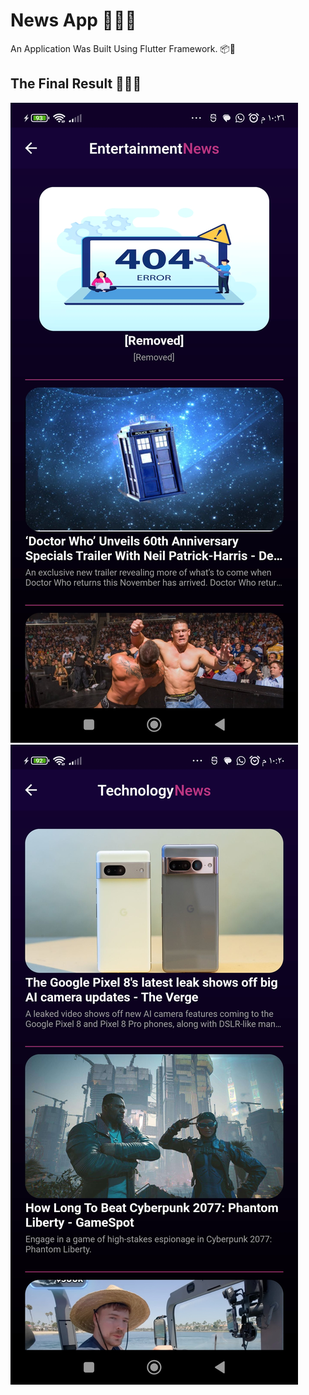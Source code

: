 # News App 📰📱🧠

An  Application Was Built Using Flutter Framework. 📦📑

## The Final Result 🧰💪😎 

<img src="news-app-assets/1695587439082.jpg">  
<img src="news-app-assets/1695587439093.jpg">
 


